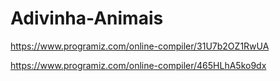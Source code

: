 # Adivinha-Animais

https://www.programiz.com/online-compiler/31U7b2OZ1RwUA

https://www.programiz.com/online-compiler/465HLhA5ko9dx

